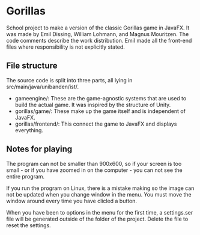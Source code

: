 # Gorillas
School project to make a version of the classic Gorillas game in JavaFX. It was made by Emil Dissing, William Lohmann, and Magnus Mouritzen. The code comments describe the work distribution. Emil made all the front-end files where responsibility is not explicitly stated.

## File structure
The source code is split into three parts, all lying in src/main/java/unibanden/ist/.
- gameengine/: These are the game-agnostic systems that are used to build the actual game. It was inspired by the structure of Unity.
- gorillas/game/: These make up the game itself and is independent of JavaFX.
- gorillas/frontend/: This connect the game to JavaFX and displays everything.

## Notes for playing
The program can not be smaller than 900x600, so if your screen is too small - or if you have zoomed in on the computer - you can not see the entire program. 

If you run the program on Linux, there is a mistake making so the image can not be updated when you change window in the menu. You must move the window around every time you have clicled a button.

When you have been to options in the menu for the first time, a settings.ser file will be generated outside of the folder of the project. Delete the file to reset the settings.
